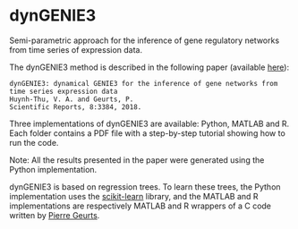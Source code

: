 # dynGENIE3
Semi-parametric approach for the inference of gene regulatory networks from time series of expression data.

The dynGENIE3 method is described in the following paper (available [here](https://www.nature.com/articles/s41598-018-21715-0)):
```
dynGENIE3: dynamical GENIE3 for the inference of gene networks from time series expression data
Huynh-Thu, V. A. and Geurts, P.
Scientific Reports, 8:3384, 2018.
```

Three implementations of dynGENIE3 are available: Python, MATLAB and R. Each folder contains a PDF file with a step-by-step tutorial showing how to run the code.

Note: All the results presented in the paper were generated using the Python implementation.

dynGENIE3 is based on regression trees. To learn these trees, the Python implementation uses the [scikit-learn](http://scikit-learn.org/) library, and the MATLAB and R implementations are respectively MATLAB and R wrappers of a C code written by [Pierre Geurts](http://www.montefiore.ulg.ac.be/~geurts/). 